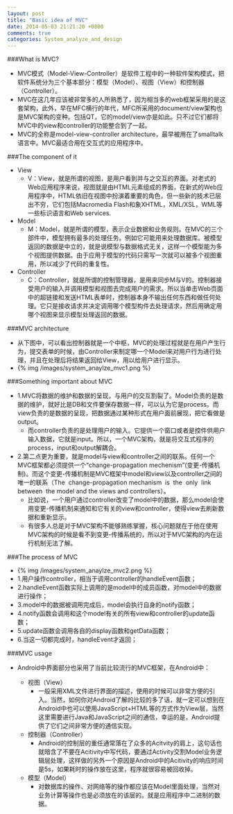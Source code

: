 ```yaml
---
layout: post
title: "Basic idea of MVC"
date: 2014-05-03 21:21:20 +0800
comments: true
categories: System_analyze_and_design
---
```


###What is MVC?
- MVC模式（Model-View-Controller）是软件工程中的一种软件架构模式，把软件系统分为三个基本部分：模型（Model）、视图（View）和控制器（Controller）。
- MVC在这几年应该被非常多的人所熟悉了，因为相当多的web框架采用的是这套架构，此外，早在MFC横行的年代，MFC所采用的document/view架构也是MVC架构的变种。包括QT，它的model/view亦是如此。只不过它们都将MVC中的view和controller的功能整合到了一起。
- MVC的全称是model-view-controller architecture，最早被用在了smalltalk语言中。MVC最适合用在交互式的应用程序中。
<!--more-->
###The component of it
- View
	- V：View，就是所谓的视图，是用户看到并与之交互的界面。对老式的Web应用程序来说，视图就是由HTML元素组成的界面，在新式的Web应用程序中，HTML依旧在视图中扮演着重要的角色，但一些新的技术已层出不穷，它们包括Macromedia Flash和象XHTML，XML/XSL，WML等一些标识语言和Web services.
- Model
	- M：Model，就是所谓的模型，表示企业数据和业务规则。在MVC的三个部件中，模型拥有最多的处理任务。例如它可能用来处理数据库。被模型返回的数据是中立的，就是说模型与数据格式无关，这样一个模型能为多个视图提供数据。由于应用于模型的代码只需写一次就可以被多个视图重用，所以减少了代码的重复性。
- Controller
	- C：Controller，就是所谓的控制管理器，是用来同步M与V的。控制器接受用户的输入并调用模型和视图去完成用户的需求。所以当单击Web页面中的超链接和发送HTML表单时，控制器本身不输出任何东西和做任何处理。它只是接收请求并决定调用哪个模型构件去处理请求，然后用确定用哪个视图来显示模型处理返回的数据。

###MVC architecture
- 从下图中，可以看出控制器就是一个中枢，MVC的处理过程就是在用户产生行为，提交表单的时候，由Controller来制定哪一个Model来对用户行为进行处理，并且在处理后将结果返回给View，用以给用户进行显示。
- {% img /images/system_anaylze_mvc1.png %}

###Something important about MVC
- 1.MVC将数据的维护和数据的呈现，与用户的交互割裂了。Model负责的是数据的维护，就好比是DB和文件要保存数据一样，可以认为它是process。而view负责的是数据的呈现，把数据通过某种形式在用户面前展现，把它看做是output。
	- 而controller负责的是处理用户的输入。它提供一个窗口或者是控件供用户输入数据，它就是input。所以，一个MVC架构，就是将交互式程序的process，input和output解耦合。
- 2.第二点更为重要，就是model与view和controller之间的联系。任何一个MVC框架都必须提供一个“change-propagation mechenism”(变更-传播机制)。而这个变更-传播机制是MVC框架中model和view以及controller之间的唯一的联系（The  change-propagation mechanism  is  the  only  link  between  the model and the views and controllers）。
	- 比如说，一个用户通过controller改变了model中的数据，那么model会使用变更-传播机制来通知和它有关的view和controller，使得view去刷新数据和重新显示。
	- 有很多人总是对于MVC架构不能够熟练掌握，核心问题就在于他在使用MVC架构的时候是看不到变更-传播系统的，所以对于MVC架构的内在运行机制无法了解。

###The process of MVC
- {% img /images/system_anaylze_mvc2.png %}
- 1.用户操作controller，相当于调用controller的handleEvent函数；
- 2.handleEvent函数实际上调用的是model中的成员函数，对model中的数据进行操作；
- 3.model中的数据被调用完成后，model会执行自身的notify函数；
- 4.notify函数会调用和这个model有关的所有view和controller的update函数；
- 5.update函数会调用各自的display函数和getData函数；
- 6.当这一切都完成时，handleEvent才返回；



###MVC usage
- Android中界面部分也采用了当前比较流行的MVC框架，在Android中：

	- 视图（View）
		- 一般采用XML文件进行界面的描述，使用的时候可以非常方便的引入。当然，如何你对Android了解的比较的多了话，就一定可以想到在Android中也可以使用JavaScript+HTML等的方式作为View层，当然这里需要进行Java和JavaScript之间的通信，幸运的是，Android提供了它们之间非常方便的通信实现。
	- 控制器（Controller）
		- Android的控制层的重任通常落在了众多的Acitvity的肩上，这句话也就暗含了不要在Acitivity中写代码，要通过Activity交割Model业务逻辑层处理，这样做的另外一个原因是Android中的Acitivity的响应时间是5s，如果耗时的操作放在这里，程序就很容易被回收掉。
	- 模型（Model）
		- 对数据库的操作、对网络等的操作都应该在Model里面处理，当然对业务计算等操作也是必须放在的该层的。就是应用程序中二进制的数据。

